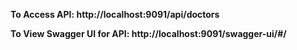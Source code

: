 
<b> To Access API: http://localhost:9091/api/doctors

To View Swagger UI for API: http://localhost:9091/swagger-ui/#/
</b>

